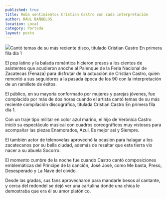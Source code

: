 ```yaml
---
published: true
title: Roba sentimientos Cristian Castro con cada interpretación
author: RAUL BAÑUELOS
location: Local
category: Portada
layout: posts
---
```


![](http://i.imgur.com/FRgf6RHm.jpg)Cantó temas de su más reciente disco, titulado Cristian Castro En primera fila día 1

El pop latino y la balada romántica hicieron presos a los cientos de asistentes que acudieron anoche al Palenque de la Feria Nacional de Zacatecas (Fenaza) para disfrutar de la actuación de Cristian Castro, quien remontó a sus seguidores a la pasada época de los 90 con la interpretación de un ramillete de éxitos.

El público, en su mayoría conformado por mujeres y parejas jóvenes, fue complacido por más de dos horas cuando el artista cantó temas de su más reciente compilación discográfica, titulada Cristian Castro En primera fila día 1.

Con un traje tipo militar en color azul marino, el hijo de Verónica Castro inició su espectáculo musical con cuadros coreográficos muy vistosos para acompañar las piezas Enamorados, Azul, Es mejor así y Siempre.

El también actor de telenovelas aprovechó la ocasión para halagar a los zacatecanos por su bella ciudad, además de resaltar que esta tierra vio nacer a su abuela Socorro.

El momento cumbre de la noche fue cuando Castro cantó composiciones emblemáticas del Príncipe de la canción, José José, como Me basta, Preso, Desesperado y La Nave del olvido.

Desde las gradas, sus fans aprovecharon para mandarle besos al cantante, y cerca del redondel se dejó ver una cartulina donde una chica le demostraba que era él su amor platónico.
